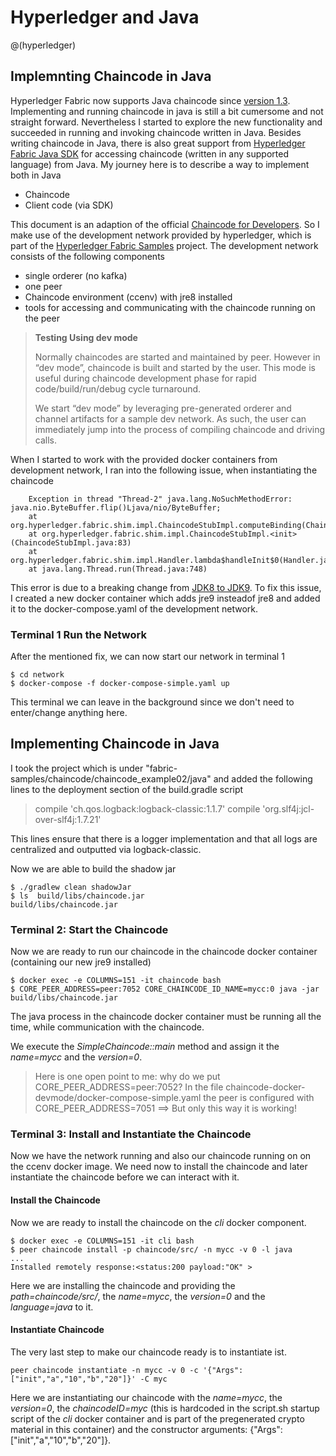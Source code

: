 # Hyperledger and Java
@(hyperledger)
## Implemnting Chaincode in Java
Hyperledger Fabric now supports Java chaincode since [version 1.3](https://jira.hyperledger.org/browse/FAB-8063).  Implementing and running chaincode in java is still a bit cumersome and not straight forward. Nevertheless I started to explore the new functionality and succeeded in running and invoking chaincode written in Java.
Besides writing chaincode in Java, there is also great support from [Hyperledger Fabric Java SDK](https://github.com/hyperledger/fabric-sdk-java) for accessing chaincode (written in any supported language) from Java.
My journey here is to describe a way to implement both in Java
- Chaincode
- Client code (via SDK)

This document is an adaption of the official [Chaincode for Developers](https://hyperledger-fabric.readthedocs.io/en/release-1.3/chaincode4ade.html).
So I make use of the development network provided by hyperledger, which is part of the [Hyperledger Fabric Samples](https://github.com/hyperledger/fabric-samples) project.
The development network consists of the following components
- single orderer (no kafka)
- one peer
- Chaincode environment (ccenv) with jre8 installed
- tools for accessing and communicating with the chaincode running on the peer


> **Testing Using dev mode**
>
> Normally chaincodes are started and maintained by peer. However in
> “dev mode”, chaincode is built and started by the user. This mode is
> useful during chaincode development phase for rapid
> code/build/run/debug cycle turnaround.
>
> We start “dev mode” by leveraging pre-generated orderer and channel
> artifacts for a sample dev network. As such, the user can immediately
> jump into the process of compiling chaincode and driving calls.

When I started to work with the provided docker containers from development network, I ran into the following issue,
when instantiating the chaincode

```
    Exception in thread "Thread-2" java.lang.NoSuchMethodError: java.nio.ByteBuffer.flip()Ljava/nio/ByteBuffer;
	at org.hyperledger.fabric.shim.impl.ChaincodeStubImpl.computeBinding(ChaincodeStubImpl.java:97)
	at org.hyperledger.fabric.shim.impl.ChaincodeStubImpl.<init>(ChaincodeStubImpl.java:83)
	at org.hyperledger.fabric.shim.impl.Handler.lambda$handleInit$0(Handler.java:248)
	at java.lang.Thread.run(Thread.java:748)
```

This error is due to a breaking change from [JDK8 to JDK9](https://github.com/plasma-umass/doppio/issues/497).
To fix this issue, I created a new docker container which adds jre9 insteadof jre8 and added it to the docker-compose.yaml
of the development network.

### Terminal 1 Run the Network
After the mentioned fix, we can now start our network in terminal 1
```
$ cd network
$ docker-compose -f docker-compose-simple.yaml up
```
This terminal we can leave in the background since we don't need to enter/change anything here.


## Implementing Chaincode in Java
I took the project which is under "fabric-samples/chaincode/chaincode_example02/java" and added the following
lines to the deployment section of the build.gradle script

> compile 'ch.qos.logback:logback-classic:1.1.7'
> compile 'org.slf4j:jcl-over-slf4j:1.7.21'

This lines ensure that there is a logger implementation and that all logs are centralized and outputted via logback-classic.

Now we are able to build the shadow jar

    $ ./gradlew clean shadowJar
    $ ls  build/libs/chaincode.jar
    build/libs/chaincode.jar

### Terminal 2: Start the Chaincode
Now we are ready to run our chaincode in the chaincode docker container (containing our new jre9 installed)

    $ docker exec -e COLUMNS=151 -it chaincode bash
    $ CORE_PEER_ADDRESS=peer:7052 CORE_CHAINCODE_ID_NAME=mycc:0 java -jar  build/libs/chaincode.jar

The java process in the chaincode docker container must be running all the time, while communication with the chaincode.

We execute the *SimpleChaincode::main* method and assign it the *name=mycc* and the *version=0*.

> Here is one open point to me:
> why do we put CORE_PEER_ADDRESS=peer:7052?
> In the file chaincode-docker-devmode/docker-compose-simple.yaml
> the peer is configured with CORE_PEER_ADDRESS=7051
> ==> But only this way it is working!


### Terminal 3: Install and Instantiate the Chaincode
Now we have the network running and also our chaincode running on on the ccenv docker image.
We need now to  install the chaincode and later instantiate the chaincode before we can interact with it.
#### Install the Chaincode
Now we are ready to install the chaincode on the *cli* docker component.

    $ docker exec -e COLUMNS=151 -it cli bash
    $ peer chaincode install -p chaincode/src/ -n mycc -v 0 -l java
    ...
    Installed remotely response:<status:200 payload:"OK" >

Here we are installing the chaincode and providing the *path=chaincode/src/*, the *name=mycc*, the *version=0* and the *language=java* to it.

#### Instantiate Chaincode
The very last step to make our chaincode ready is to instantiate ist.

    peer chaincode instantiate -n mycc -v 0 -c '{"Args":["init","a","10","b","20"]}' -C myc

Here we are instantiating our chaincode with the *name=mycc*, the *version=0*, the *chaincodeID=myc* (this is hardcoded in the script.sh startup script of the *cli* docker container and is part of the pregenerated crypto material in this container) and the constructor arguments: {"Args":["init","a","10","b","20"]}.








